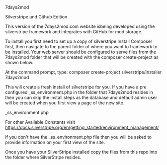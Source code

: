 7days2mod

Silverstripe and Github Edition

This version of the 7days2mod.com website isbeing developed using the silverstripe framework and integrates with GitHub for mod storage.

To install you first need to set up a copy of silverstripe
Install Composer first, then navigate to the parent folder of where you want to framework to be installed.
Your web server should be configured to serve files from the 7days2mod folder that will be created with the composer create-project as shown below.

At the command prompt, type:
composer create-project silverstripe/installer 7days2mod

This will create a fresh install of silverstripe for you. If you have a pre configured _ss_environment.php in the folder that 7days2mod resides in then you can skip the install steps as the database and default admin user will be created when you first view a page of the new site.

_ss_environment.php

<?php
define('SS_DATABASE_SERVER','localhost');
define('SS_DATABASE_USERNAME','root'); //a user that has rights to create databases, root by default
define('SS_DATABASE_PASSWORD',''); //the password for the above account username
define('SS_DATABASE_PREFIX',''); //you can prefix text to the database name with this setting. All silverstripe DB's will also have _ss as a prefix after any setting defined here.

define('SS_ENVIRONMENT_TYPE','dev'); //dev, test, or live. If this is a public accessable site in production then set to live which disables some dev features like using the flush and dev/build commands
define('SS_DATABASE_CHOOSE_NAME', true); //this will set the database name to the same as the folder where silverstripe is installed (i.e. 7days2mod)

define('SS_DEFAULT_ADMIN_USERNAME',''); //set you default admin username here, this account will be used to log in to the /admin area of your site.
define('SS_DEFAULT_ADMIN_PASSWORD',''); //set you default admin password here
?>

For other Available Constants visit https://docs.silverstripe.org/en/getting_started/environment_management/

If you don't have the _ss_environment.php file then you will be asked to provide information on your first view of the site.

Once you have your SilverStripe installed copy the files from this repo into the folder where SilverStripe resides.
